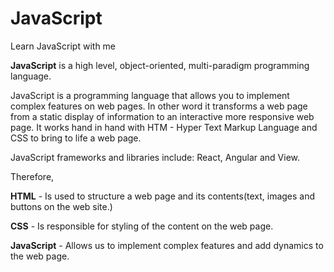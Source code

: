 # JavaScript
Learn JavaScript with me 

**JavaScript** is a high level, object-oriented, multi-paradigm programming language.

JavaScript is a programming language that allows you to implement complex features on web pages. In other word it transforms a web page from a static display of information to an interactive more responsive web page. It works hand in hand with HTM - Hyper Text Markup Language and CSS to bring to life a web page.

JavaScript frameworks and libraries include: React, Angular and View. 

Therefore,

**HTML** - Is used to structure a web page and its contents(text, images and buttons on the web site.)

**CSS** - Is responsible for styling of the content on the web page.

**JavaScript** - Allows us to implement complex features and add dynamics to the web page.
